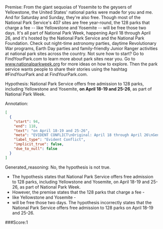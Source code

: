 
Premise:
From the giant sequoias of Yosemite to the geysers of Yellowstone, the United States' national parks were made for you and me. And for Saturday and Sunday, they're also free. Though most of the National Park Service's 407 sites are free year-round, the 128 parks that charge a fee -- like Yellowstone and Yosemite -- will be free those two days. It's all part of National Park Week, happening April 18 through April 26, and it's hosted by the National Park Service and the National Park Foundation. Check out night-time astronomy parties, daytime Revolutionary War programs, Earth Day parties and family-friendly Junior Ranger activities at national park sites across the country. Not sure how to start? Go to FindYourPark.com to learn more about park sites near you. Go to www.nationalparkweek.org for more ideas on how to explore. Then the park service wants people to share their stories using the hashtag #FindYourPark and at FindYourPark.com.


Hypothesis:
National Park Service offers free admission to 128 parks, including Yellowstone and Yosemite, **on April 18-19 and 25-26**, as part of National Park Week.

Annotation:
```json
[
  {
    "start": 94,
    "end": 118,
    "text": "on April 18-19 and 25-26",
    "meta": "EVIDENT CONFLICT\nOriginal: April 18 through April 26\nGenerative: April 18-19 and 25-26",
    "label_type": "Evident Conflict",
    "implicit_true": false,
    "due_to_null": false
  }
]
```

Generated_reasoning:
No, the hypothesis is not true. 
- The hypothesis states that National Park Service offers free admission to 128 parks, including Yellowstone and Yosemite, on April 18-19 and 25-26, as part of National Park Week. 
- However, the premise states that the 128 parks that charge a fee -
- like Yellowstone and Yosemite -
- will be free those two days. The hypothesis incorrectly states that the National Park Service offers free admission to 128 parks on April 18-19 and 25-26.

###Score:1
